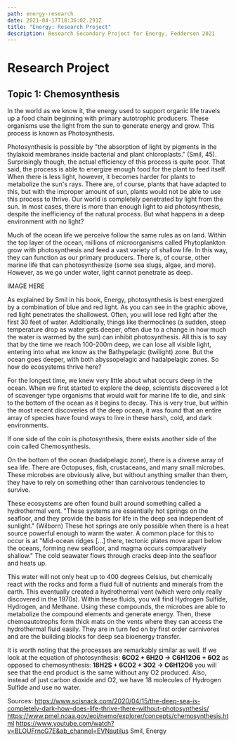 ```yaml
---
path: energy-research
date: 2021-04-17T18:36:02.291Z
title: "Energy: Research Project"
description: Research Secondary Project for Energy, Feddersen 2021
---
```

# Research Project

## Topic 1: Chemosynthesis

In the world as we know it, the energy used to support organic life travels up a food chain beginning with primary autotrophic producers. These organisms use the light from the sun to generate energy and grow. This process is known as Photosynthesis.

Photosynthesis is possible by "the absorption of light by pigments in the thylakoid membranes inside bacterial and plant chloroplasts." (Smil, 45). Surprisingly though, the actual efficiency of this process is quite poor. That said, the process is able to energize enough food for the plant to feed itself. When there is less light, however, it becomes harder for plants to metabolize the sun's rays. There are, of course, plants that have adapted to this, but with the improper amount of sun, plants would not be able to use this process to thrive. Our world is completely penetrated by light from the sun. In most cases, there is more than enough light to aid photosynthesis, despite the inefficiency of the natural process. But what happens in a deep environment with no light? 

Much of the ocean life we perceive follow the same rules as on land. Within the top layer of the ocean, millions of microorganisms called Phytoplankton grow with photosynthesis and feed a vast variety of shallow life. In this way, they can function as our primary producers. There is, of course, other marine life that can photosynthesize (some sea slugs, algae, and more). However, as we go under water, light cannot penetrate as deep. 

IMAGE HERE

As explained by Smil in his book, Energy, photosynthesis is best energized by a combination of blue and red light. As you can see in the graphic above, red light penetrates the shallowest. Often, you will lose red light after the first 30 feet of water. Additionally, things like thermoclines (a sudden, steep temperature drop as water gets deeper, often due to a change in how much the water is warmed by the sun) can inhibit photosynthesis. All this is to say that by the time we reach 100-200m deep, we can lose all visible light, entering into what we know as the Bathypelagic (twilight) zone. But the ocean goes deeper, with both abyssopelagic and hadalpelagic zones. So how do ecosystems thrive here?

For the longest time, we knew very little about what occurs deep in the ocean. When we first started to explore the deep, scientists discovered a lot of scavenger type organisms that would wait for marine life to die, and sink to the bottom of the ocean as it begins to decay. This is very true, but within the most recent discoveries of the deep ocean, it was found that an entire array of species have found ways to live in these harsh, cold, and dark environments. 

If one side of the coin is photosynthesis, there exists another side of the coin called Chemosynthesis. 

On the bottom of the ocean (hadalpelagic zone), there is a diverse array of sea life. There are Octopuses, fish, crustaceans, and many small microbes. These microbes are obviously alive, but without anything smaller than them, they have to rely on something other than carnivorous tendencies to survive.

These ecosystems are often found built around something called a hydrothermal vent. "These systems are essentially hot springs on the seafloor, and they provide the basis for life in the deep sea independent of sunlight." (Wilborn) These hot springs are only possible when there is a heat source powerful enough to warm the water. A common place for this to occur is at "Mid-ocean ridges [...] there, tectonic plates move apart below the oceans, forming new seafloor, and magma occurs comparatively shallow." The cold seawater flows through cracks deep into the seafloor and heats up. 

This water will not only heat up to 400 degrees Celsius, but chemically react with the rocks and form a fluid full of nutrients and minerals from the earth. This eventually created a hydrothermal vent (which were only really discovered in the 1970s). Within these fluids, you will find Hydrogen Sulfide, Hydrogen, and Methane. Using these compounds, the microbes are able to metabolize the compound elements and generate energy. Then, these chemoautotrophs form thick mats on the vents where they can access the hydrothermal fluid easily. They are in turn fed on by first order carnivores and are the building blocks for deep sea bioenergy transfer. 

It is worth noting that the processes are remarkably similar as well. If we look at the equation of photosynthesis: **6CO2 + 6H2O → C6H12O6 + 6O2** as opposed to chemosynthesis: **18H2S + 6CO2 + 3O2 → C6H12O6** you will see that the end product is the same without any O2 produced. Also, instead of just carbon dioxide and O2, we have 18 molecules of Hydrogen Sulfide and use no water.


Sources:
https://www.scisnack.com/2020/04/15/the-deep-sea-is-completely-dark-how-does-life-thrive-there-without-photosynthesis/
https://www.pmel.noaa.gov/eoi/nemo/explorer/concepts/chemosynthesis.html
https://www.youtube.com/watch?v=BLOUFrncG7E&ab_channel=EVNautilus
Smil, Energy
